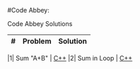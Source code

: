 #Code Abbey:

Code Abbey Solutions

| # | Problem | Solution| 
|----|-------------------|----------------------|

|1| Sum "A+B" | [C++](001/main.cpp)
|2| Sum in Loop | [C++](002/main.cpp)
